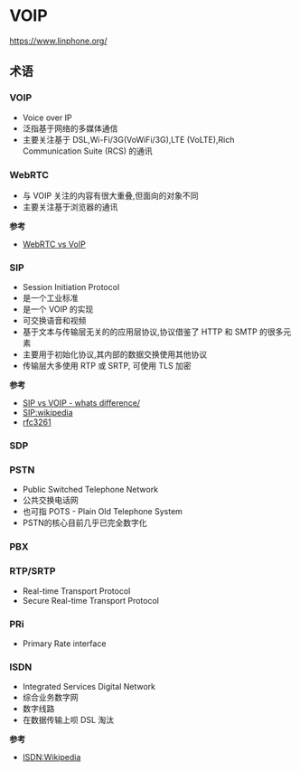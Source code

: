 # VOIP

https://www.linphone.org/

## 术语

### VOIP
* Voice over IP
* 泛指基于网络的多媒体通信
* 主要关注基于 DSL,Wi-Fi/3G(VoWiFi/3G),LTE (VoLTE),Rich Communication Suite (RCS) 的通讯

### WebRTC
* 与 VOIP 关注的内容有很大重叠,但面向的对象不同
* 主要关注基于浏览器的通讯

__参考__
* [WebRTC vs VoIP](http://www.voip-info.org/wiki/view/WebRTC+vs+VoIP)

### SIP
* Session Initiation Protocol
* 是一个工业标准
* 是一个 VOIP 的实现
* 可交换语音和视频
* 基于文本与传输层无关的的应用层协议,协议借鉴了 HTTP 和 SMTP 的很多元素
* 主要用于初始化协议,其内部的数据交换使用其他协议
* 传输层大多使用 RTP 或 SRTP, 可使用 TLS 加密

__参考__

* [SIP vs VOIP - whats difference/](http://www.sip.us/sip-vs-voip-whats-difference/)
* [SIP:wikipedia](https://en.wikipedia.org/wiki/Session_Initiation_Protocol)
* [rfc3261](https://tools.ietf.org/html/rfc3261)

### SDP

### PSTN
* Public Switched Telephone Network
* 公共交换电话网
* 也可指 POTS - Plain Old Telephone System
* PSTN的核心目前几乎已完全数字化

### PBX

### RTP/SRTP
* Real-time Transport Protocol
* Secure Real-time Transport Protocol

### PRi
* Primary Rate interface











### ISDN
* Integrated Services Digital Network
* 综合业务数字网
* 数字线路
* 在数据传输上呗 DSL 淘汰

__参考__
* [ISDN:Wikipedia](https://en.wikipedia.org/wiki/Integrated_Services_Digital_Network)
